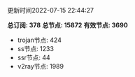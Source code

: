 更新时间2022-07-15 22:44:27

**总订阅: 378**
**总节点: 15872**
**有效节点: 3690**
- trojan节点: 424
- ss节点: 1233
- ssr节点: 44
- v2ray节点: 1989

